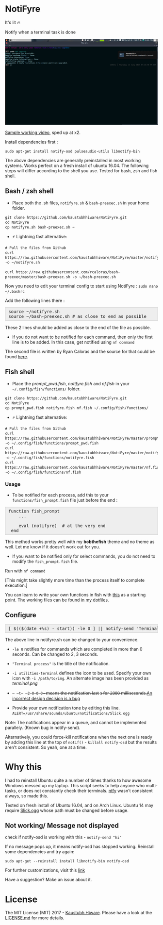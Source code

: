 # NotiFyre

It's lit :fire:

Notify when a terminal task is done

![Image could not be displayed](thumbnail_fish.png)

[Sample working video](https://drive.google.com/open?id=0B5iU6cWw36rObk9tNDEwNmhjTzA), sped up at x2.

Install dependencies first :

    sudo apt-get install notify-osd pulseaudio-utils libnotify-bin

The above dependencies are generally preinstalled in most working systems. Works perfect on a fresh install of ubuntu 16.04. The following steps will differ according to the shell you use. Tested for bash, zsh and fish shell.

## Bash / zsh shell

* Place both the .sh files, `notifyre.sh` & `bash-preexec.sh` in your home folder.
```
git clone https://github.com/kaustubhhiware/NotiFyre.git
cd NotiFyre
cp notifyre.sh bash-preexec.sh ~
```

* :zap: Lightning fast alternative:

 ```
 # Pull the files from Github
 curl https://raw.githubusercontent.com/kaustubhhiware/NotiFyre/master/notifyre.sh -o ~/notifyre.sh

 curl https://raw.githubusercontent.com/rcaloras/bash-preexec/master/bash-preexec.sh -o ~/bash-preexec.sh

 ```

Now you need to edit your terminal config to start using NotiFyre : `sudo nano ~/.bashrc `

Add the following lines there :

<pre style="background: rgb(238, 238, 238); border: 1px solid rgb(204, 204, 204); padding: 5px 10px;">
source ~/notifyre.sh
source ~/bash-preexec.sh # as close to end as possible</pre>

These 2 lines should be added as close to the end of the file as possible.

* If you do not want to be notified for each command, then only the first line is to be added. In this case, get notified using `nf command`

The second file is written by Ryan Caloras and the source for that could be found [here](https://github.com/rcaloras/bash-preexec).

## Fish shell

* Place the *prompt_pwd.fish*, _notifyre.fish_ and _nf.fish_ in  your `~/.config/fish/functions/` folder.
```
git clone https://github.com/kaustubhhiware/NotiFyre.git
cd NotiFyre
cp prompt_pwd.fish notifyre.fish nf.fish ~/.config/fish/functions/
```

* :zap: Lightning fast alternative:

 ```
 # Pull the files from Github
 curl https://raw.githubusercontent.com/kaustubhhiware/NotiFyre/master/prompt_pwd.fish -o ~/.config/fish/functions/prompt_pwd.fish
 curl https://raw.githubusercontent.com/kaustubhhiware/NotiFyre/master/notifyre.fish -o ~/.config/fish/functions/notifyre.fish
 curl https://raw.githubusercontent.com/kaustubhhiware/NotiFyre/master/nf.fish -o ~/.config/fish/functions/nf.fish
 ```
### Usage

* To be notified for each process, add this to your `functions/fish_prompt.fish`
file just before the end :

 <pre style="background: rgb(238, 238, 238); border: 1px solid rgb(204, 204, 204); padding: 5px 10px;">function fish_prompt
    ...

    eval (notifyre)  # at the very end
 end</pre>

 This method works pretty well with my **bobthefish** theme and no theme as
well. Let me know if it doesn't work out for you.


* If you want to be notified only for select commands, you do
not need to modify the `fish_prompt.fish` file.

 Run with `nf command`

 [This might take slightly more time than the process itself to complete execution.]

You can learn to write your own functions in fish with [this](https://fishshell.com/docs/current/tutorial.html) as a starting point. The working files can be found [in my
  dotfiles](https://github.com/kaustubhhiware/dotfiles/tree/master/fish).

## Configure

<pre style="background: rgb(238, 238, 238); border: 1px solid rgb(204, 204, 204); padding: 5px 10px;">
[ $(($(date +%s) - start)) -le 0 ] || notify-send "Terminal process" "$(echo $@) completed in $(($(date +%s) - start)) seconds" -i utilities-terminal -t 2000</pre>

The above line in notifyre.sh can be changed to your convenience.

* `-le 0`  notifies for commands which are completed in more than 0 seconds. Can be changed to 2, 3 seconds.

* ` "Terminal process" ` is the title of the notification.

* `-i utilities-terminal` defines the icon to be used. Specify your own icon with `-i /path/to/img`. An alternate image has been provided as _terminal.png_

* `̶ ̶t̶ ̶2̶0̶0̶0̶`̶ ̶m̶e̶a̶n̶s̶ ̶t̶h̶e̶ ̶n̶o̶t̶i̶f̶i̶c̶a̶t̶i̶o̶n̶ ̶l̶a̶s̶t̶
s̶ ̶f̶o̶r̶ ̶2̶0̶0̶0̶ ̶m̶i̶l̶l̶i̶s̶e̶c̶o̶n̶d̶s̶.[An incorrect design decision is a bug](http://askubuntu.com/questions/110969/notify-send-ignores-timeout)

* Provide your own notification tone by editing this line.
`ALERT=/usr/share/sounds/ubuntu/notifications/Slick.ogg`



Note:  The notifications appear in a queue, and cannot be implemented parallely.
 (Known bug in notify-send).

Alternatively, you could force-kill notifications when the next one is ready by
adding this line at the top of `notif()` - `killall notify-osd` but the results aren't consistent. So yeah, one at a time.

# Why this
I had to reinstall Ubuntu quite a number of times thanks to how awesome Windows messed up my laptop. This script seeks to help anyone who multi-tasks, or does not constantly check their terminals. [ntfy](https://github.com/dschep/ntfy) wasn't consistent always, so made this.

Tested on fresh install of Ubuntu 16.04, and on Arch Linux. Ubuntu 14 may require [Slick.ogg](Slick.ogg) whose path must be changed before usage.

## Not working/ Message not displayed
check if notify-osd is working with this - `notify-send "hi"`

If no message pops up, it means notify-osd has stopped working. Reinstall some dependencies and try again:

    sudo apt-get --reinstall install libnotify-bin notify-osd

For further customizations, visit this [link](http://ubuntuhandbook.org/index.php/2014/04/customize-on-screen-notification-ubuntu-1404/)

Have a suggestion? Make an issue about it.

# License

The MIT License (MIT) 2017 - [Kaustubh Hiware](https://github.com/kaustubhhiware). Please have a look at the [LICENSE.md](LICENSE.md) for more details.

